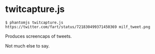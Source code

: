 # twitcapture.js

``
$ phantomjs twitcapture.js https://twitter.com/fart/status/721830499371450369 milf_tweet.png
``

Produces screencaps of tweets.

Not much else to say.
